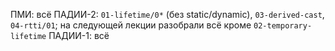 ПМИ: всё
ПАДИИ-2: `01-lifetime/0*` (без static/dynamic), `03-derived-cast`, `04-rtti/01`;
  на следующей лекции разобрали всё кроме `02-temporary-lifetime`
ПАДИИ-1: всё
